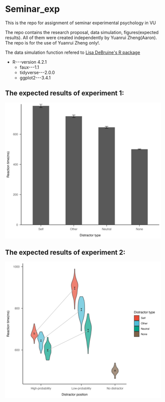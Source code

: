 # Seminar_exp
This is the repo for assignment of seminar experimental psychology in VU

The repo contains the research proposal, data simulation, figures(expected results). All of them were created independently by Yuanrui Zheng(Aaron). The repo is for the use of Yuanrui Zheng only!.

The data simulation function refered to [Lisa DeBruine's R package](https://debruine.github.io/faux/articles/sim_mixed.html)

- R---version 4.2.1
  - faux---1.1
  - tidyverse---2.0.0
  - ggplot2---3.4.1

The expected results of experiment 1:
- 
![Expected result for exp1](https://github.com/AaronZheng87/Seminar_exp/blob/main/4_Figures/exp1.png)

The expected results of experiment 2:
- 
![Expected result for exp1](https://github.com/AaronZheng87/Seminar_exp/blob/main/4_Figures/exp2.png)
